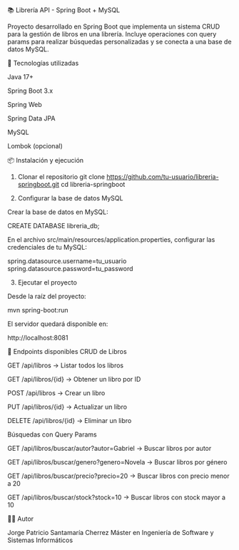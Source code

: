 📚 Librería API - Spring Boot + MySQL

Proyecto desarrollado en Spring Boot que implementa un sistema CRUD para la gestión de libros en una librería.
Incluye operaciones con query params para realizar búsquedas personalizadas y se conecta a una base de datos MySQL.

🚀 Tecnologías utilizadas

Java 17+

Spring Boot 3.x

Spring Web

Spring Data JPA

MySQL

Lombok (opcional)

📦 Instalación y ejecución
1. Clonar el repositorio
git clone https://github.com/tu-usuario/libreria-springboot.git
cd libreria-springboot

2. Configurar la base de datos MySQL

Crear la base de datos en MySQL:

CREATE DATABASE libreria_db;


En el archivo src/main/resources/application.properties, configurar las credenciales de tu MySQL:

spring.datasource.username=tu_usuario
spring.datasource.password=tu_password

3. Ejecutar el proyecto

Desde la raíz del proyecto:

mvn spring-boot:run


El servidor quedará disponible en:

http://localhost:8081

📖 Endpoints disponibles
CRUD de Libros

GET /api/libros → Listar todos los libros

GET /api/libros/{id} → Obtener un libro por ID

POST /api/libros → Crear un libro

PUT /api/libros/{id} → Actualizar un libro

DELETE /api/libros/{id} → Eliminar un libro

Búsquedas con Query Params

GET /api/libros/buscar/autor?autor=Gabriel → Buscar libros por autor

GET /api/libros/buscar/genero?genero=Novela → Buscar libros por género

GET /api/libros/buscar/precio?precio=20 → Buscar libros con precio menor a 20

GET /api/libros/buscar/stock?stock=10 → Buscar libros con stock mayor a 10

👨‍💻 Autor

Jorge Patricio Santamaría Cherrez
Máster en Ingeniería de Software y Sistemas Informáticos
